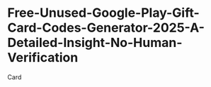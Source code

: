 # Free-Unused-Google-Play-Gift-Card-Codes-Generator-2025-A-Detailed-Insight-No-Human-Verification
Card
